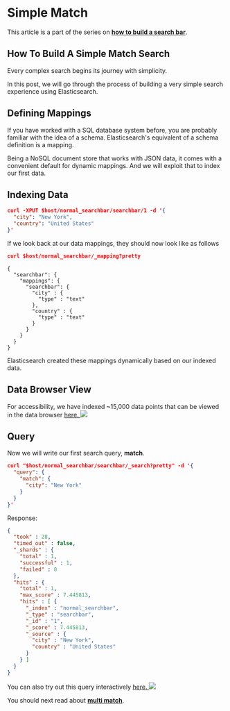 # Simple Match

This article is a part of the series on [**how to build a search bar**](https://appbaseio.gitbooks.io/esc/content/searchbar/introduction.html).

## How To Build A Simple Match Search

Every complex search begins its journey with simplicity.

In this post, we will go through the process of building a very simple search experience using Elasticsearch.

## Defining Mappings

If you have worked with a SQL database system before, you are probably familiar with the idea of a schema. Elasticsearch's equivalent of a schema definition is a mapping.

Being a NoSQL document store that works with JSON data, it comes with a convenient default for dynamic mappings. And we will exploit that to index our first data.

## Indexing Data

```json
curl -XPUT $host/normal_searchbar/searchbar/1 -d '{
  "city": "New York",
  "country": "United States"
}'
```

If we look back at our data mappings, they should now look like as follows

```json
curl $host/normal_searchbar/_mapping?pretty
```

```
{
  "searchbar": {
    "mappings": {
      "searchbar": {
        "city" : {
          "type" : "text"
        },
        "country" : {
          "type" : "text"
        }
      }
    }
  }
}
```

Elasticsearch created these mappings dynamically based on our indexed data.

## Data Browser View

For accessibility, we have indexed ~15,000 data points that can be viewed in the data browser [here. ![](https://i.imgur.com/gCu8brp.png)](https://opensource.appbase.io/dejavu/live/#?input_state=XQAAAALvAAAAAAAAAAA9iIqnY-B2BnTZGEQz6wkFsfHIpqiZLy7KkpFdELeIYbSmc-tBzk85k8KWOC8MaaYbaeds-YXPQCzqHfy7yoiJ7CC_QkR8qYcAPJ0OVXxilr-HlzZd0JFHROj9X0nkOPakZXQm9sugL0UVvjqjJCuXeCq-_LtiPbe1jGNvX8752yf7RHNLAlwLGQK6wg-CPBULmx7tZsraAZnEhJHOqzlqm6pxpluPVq-rhncN1_hQAAe03d4AneZI9XsPRMTd-IR4AA&editable=false)

## Query

Now we will write our first search query, **match**.

```json
curl "$host/normal_searchbar/searchbar/_search?pretty" -d '{
  "query": {
    "match": {
      "city": "New York"
    }
  }
}'
```



Response:
```json
{
  "took" : 28,
  "timed_out" : false,
  "_shards" : {
    "total" : 1,
    "successful" : 1,
    "failed" : 0
  },
  "hits" : {
    "total" : 1,
    "max_score" : 7.445813,
    "hits" : [ {
      "_index" : "normal_searchbar",
      "_type" : "searchbar",
      "_id" : "1",
      "_score" : 7.445813,
      "_source" : {
        "city" : "New York",
        "country" : "United States"
      }
    } ]
  }
}
```
You can also try out this query interactively  [here. ![](https://i.imgur.com/Z4Vt76n.png)](https://opensource.appbase.io/dejavu/live/#?input_state=XQAAAAL0AAAAAAAAAAA9iIqnY-B2BnTZGEQz6wkFsgyst_a6AA7la7xGgo6LTUKOqAQYkqB7OAxLvcDUiuirzEaSLAa-TFXtkzjoOsJZkJb2CAqyGQdl_xWKhi0q67x8xe2oe602Ekig7dDUHeYh578hIUqwMmJllugs_0hDHlOleHqHoP9zKctLto4QdhWjZyUc90ubSfVLXrOys6wYopIedXTh5I36RTdTZjw4JzZy3C0aeADsNEQkUlRdibCWbZSs4A1HcyElGD7k9hj_4H64AA&editable=false)

You should next read about [**multi match**](https://appbaseio.gitbooks.io/esc/content/searchbar/multi-match.html).
